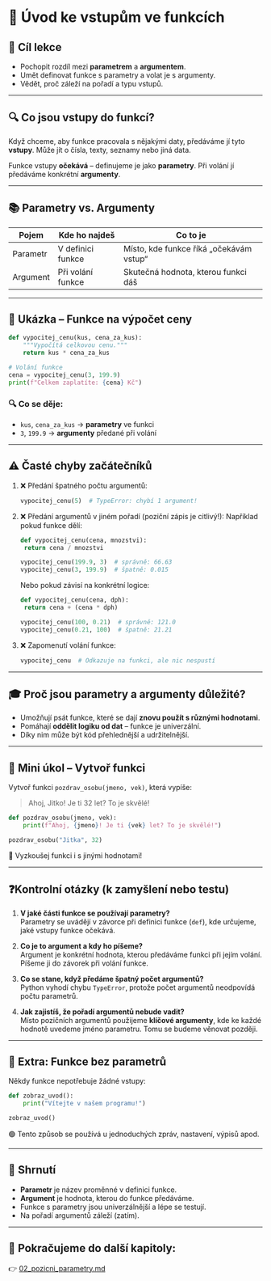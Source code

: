 # 🧠 Úvod ke vstupům ve funkcích

## 🎯 Cíl lekce
- Pochopit rozdíl mezi **parametrem** a **argumentem**.
- Umět definovat funkce s parametry a volat je s argumenty.
- Vědět, proč záleží na pořadí a typu vstupů.

---

## 🔍 Co jsou **vstupy do funkcí**?

Když chceme, aby funkce pracovala s nějakými daty, předáváme jí tyto **vstupy**. Může jít o čísla, texty, seznamy nebo jiná data.

Funkce vstupy **očekává** – definujeme je jako **parametry**. Při volání jí předáváme konkrétní **argumenty**.

---

## 📚 Parametry vs. Argumenty

| Pojem       | Kde ho najdeš       | Co to je                                |
|-------------|----------------------|-----------------------------------------|
| Parametr    | V definici funkce    | Místo, kde funkce říká „očekávám vstup“ |
| Argument    | Při volání funkce    | Skutečná hodnota, kterou funkci dáš     |

---

## 🧪 Ukázka – Funkce na výpočet ceny

```python
def vypocitej_cenu(kus, cena_za_kus):
    """Vypočítá celkovou cenu."""
    return kus * cena_za_kus

# Volání funkce
cena = vypocitej_cenu(3, 199.9)
print(f"Celkem zaplatíte: {cena} Kč")
```

### 🔍 Co se děje:
- `kus`, `cena_za_kus` → **parametry** ve funkci
- `3`, `199.9` → **argumenty** předané při volání

---

## ⚠️ Časté chyby začátečníků

1. ❌ Předání špatného počtu argumentů:
   ```python
   vypocitej_cenu(5)  # TypeError: chybí 1 argument!
   ```

2. ❌ Předání argumentů v jiném pořadí (poziční zápis je citlivý!):
   Například pokud funkce dělí:
   
   ```python
   def vypocitej_cenu(cena, mnozstvi):
    return cena / mnozstvi

   vypocitej_cenu(199.9, 3)  # správně: 66.63
   vypocitej_cenu(3, 199.9)  # špatně: 0.015

   ```
   Nebo pokud závisí na konkrétní logice:

   ```python
   def vypocitej_cenu(cena, dph):
    return cena + (cena * dph)

   vypocitej_cenu(100, 0.21)  # správně: 121.0
   vypocitej_cenu(0.21, 100)  # špatně: 21.21

   ```

3. ❌ Zapomenutí volání funkce:
   ```python
   vypocitej_cenu  # Odkazuje na funkci, ale nic nespustí
   ```

---

## 🎓 Proč jsou parametry a argumenty důležité?

- Umožňují psát funkce, které se dají **znovu použít s různými hodnotami**.
- Pomáhají **oddělit logiku od dat** – funkce je univerzální.
- Díky nim může být kód přehlednější a udržitelnější.

---

## 🧩 Mini úkol – Vytvoř funkci

Vytvoř funkci `pozdrav_osobu(jmeno, vek)`, která vypíše:
> Ahoj, Jitko! Je ti 32 let? To je skvělé!

```python
def pozdrav_osobu(jmeno, vek):
    print(f"Ahoj, {jmeno}! Je ti {vek} let? To je skvělé!")

pozdrav_osobu("Jitka", 32)
```

📝 Vyzkoušej funkci i s jinými hodnotami!

---

## ❓Kontrolní otázky (k zamyšlení nebo testu)

1. **V jaké části funkce se používají parametry?**  
   Parametry se uvádějí v závorce při definici funkce (`def`), kde určujeme, jaké vstupy funkce očekává.

2. **Co je to argument a kdy ho píšeme?**  
   Argument je konkrétní hodnota, kterou předáváme funkci při jejím volání. Píšeme ji do závorek při volání funkce.

3. **Co se stane, když předáme špatný počet argumentů?**  
   Python vyhodí chybu `TypeError`, protože počet argumentů neodpovídá počtu parametrů.

4. **Jak zajistíš, že pořadí argumentů nebude vadit?**  
   Místo pozičních argumentů použijeme **klíčové argumenty**, kde ke každé hodnotě uvedeme jméno parametru. Tomu se budeme věnovat později.

---

## 🔧 Extra: Funkce bez parametrů

Někdy funkce nepotřebuje žádné vstupy:

```python
def zobraz_uvod():
    print("Vítejte v našem programu!")

zobraz_uvod()
```

🟢 Tento způsob se používá u jednoduchých zpráv, nastavení, výpisů apod.

---

## 🧠 Shrnutí

- **Parametr** je název proměnné v definici funkce.
- **Argument** je hodnota, kterou do funkce předáváme.
- Funkce s parametry jsou univerzálnější a lépe se testují.
- Na pořadí argumentů záleží (zatím).

---

## 🚀 Pokračujeme do další kapitoly:

👉 [02_pozicni_parametry.md](02_pozicni_parametry.md)
